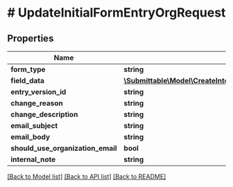 # # UpdateInitialFormEntryOrgRequest

## Properties

Name | Type | Description | Notes
------------ | ------------- | ------------- | -------------
**form_type** | **string** |  |
**field_data** | [**\Submittable\Model\CreateInternalFormEntryRequestFieldDataInner[]**](CreateInternalFormEntryRequestFieldDataInner.md) |  |
**entry_version_id** | **string** |  |
**change_reason** | **string** |  |
**change_description** | **string** |  | [optional]
**email_subject** | **string** |  | [optional]
**email_body** | **string** |  | [optional]
**should_use_organization_email** | **bool** |  | [optional]
**internal_note** | **string** |  | [optional]

[[Back to Model list]](../../README.md#models) [[Back to API list]](../../README.md#endpoints) [[Back to README]](../../README.md)
